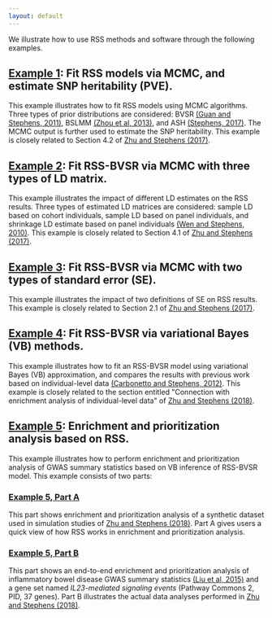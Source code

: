 ```yaml
---
layout: default
---
```


[Zhu and Stephens (2017)]: https://projecteuclid.org/euclid.aoas/1507168840
[Zhu and Stephens (2018)]: https://doi.org/10.1101/160770 

We illustrate how to use RSS methods and software through the following examples.

## [Example 1](Example-1): Fit RSS models via MCMC, and estimate SNP heritability (PVE).

This example illustrates how to fit RSS models using MCMC
algorithms. Three types of prior distributions are considered:
BVSR [(Guan and Stephens, 2011)](https://projecteuclid.org/euclid.aoas/1318514285),
BSLMM [(Zhou et al, 2013)](https://doi.org/10.1371/journal.pgen.1003264),
and ASH [(Stephens, 2017)](https://doi.org/10.1093/biostatistics/kxw041).
The MCMC output is further used to estimate the SNP heritability.
This example is closely related to Section 4.2 of [Zhu and Stephens (2017)][]. 

## [Example 2](Example-2): Fit RSS-BVSR via MCMC with three types of LD matrix.

This example illustrates the impact of different LD estimates on the
RSS results. Three types of estimated LD matrices are considered:
sample LD based on cohort individuals, sample LD based on panel individuals,
and shrinkage LD estimate based on panel individuals
[(Wen and Stephens, 2010)](https://www.ncbi.nlm.nih.gov/pubmed/21479081).
This example is closely related to Section 4.1 of [Zhu and Stephens (2017)][]. 

## [Example 3](Example-3): Fit RSS-BVSR via MCMC with two types of standard error (SE).

This example illustrates the impact of two definitions of SE on RSS results.
This example is closely related to Section 2.1 of [Zhu and Stephens (2017)][].  

## [Example 4](Example-4): Fit RSS-BVSR via variational Bayes (VB) methods.

This example illustrates how to fit an RSS-BVSR model using
variational Bayes (VB) approximation, and compares the results with
previous work based on individual-level data
[(Carbonetto and Stephens, 2012)](https://projecteuclid.org/euclid.ba/1339616726).
This example is closely related to the section entitled
"Connection with enrichment analysis of individual-level data" of [Zhu and Stephens (2018)][].

## [Example 5](Example-5): Enrichment and prioritization analysis based on RSS.

This example illustrates how to perform enrichment and prioritization analysis
of GWAS summary statistics based on VB inference of RSS-BVSR model.
This example consists of two parts:

### [Example 5, Part A](Example-5A)

This part shows enrichment and prioritization analysis of a synthetic dataset
used in simulation studies of [Zhu and Stephens (2018)][].
Part A gives users a quick view of how RSS works in enrichment and prioritization analysis.

### [Example 5, Part B](Example-5B)

This part shows an end-to-end enrichment and prioritization analysis of
inflammatory bowel disease GWAS summary statistics
[(Liu et al, 2015)](https://www.ncbi.nlm.nih.gov/pubmed/26192919)
and a gene set named *IL23-mediated signaling events* (Pathway Commons 2, PID, 37 genes).
Part B illustrates the actual data analyses performed in [Zhu and Stephens (2018)][].
